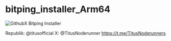 # bitping_installer_Arm64
![GithubX](https://github.com/TitusNoderunner/bitping_installer_linux/assets/159756192/bf429322-6bab-412d-a118-90dda9d268f3)
Bitping Installer



Republik: @titusofficial
X: @TitusNoderunner
https://t.me/TitusNoderunners
